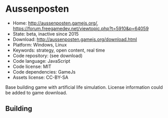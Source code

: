 # Aussenposten

- Home: http://aussenposten.gamejs.org/, https://forum.freegamedev.net/viewtopic.php?t=5910&p=64059
- State: beta, inactive since 2015
- Download: http://aussenposten.gamejs.org/download.html
- Platform: Windows, Linux
- Keywords: strategy, open content, real time
- Code repository: (see download)
- Code language: JavaScript
- Code license: MIT
- Code dependencies: GameJs
- Assets license: CC-BY-SA

Base building game with artificial life simulation.
License information could be added to game download.

## Building
